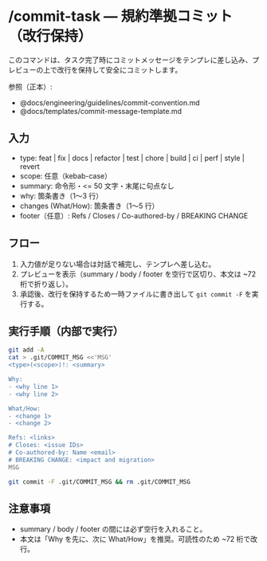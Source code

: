 # /commit-task — 規約準拠コミット（改行保持）

このコマンドは、タスク完了時にコミットメッセージをテンプレに差し込み、プレビューの上で改行を保持して安全にコミットします。

参照（正本）:
- @docs/engineering/guidelines/commit-convention.md
- @docs/templates/commit-message-template.md

## 入力
- type: feat | fix | docs | refactor | test | chore | build | ci | perf | style | revert
- scope: 任意（kebab-case）
- summary: 命令形・<= 50 文字・末尾に句点なし
- why: 箇条書き（1〜3 行）
- changes (What/How): 箇条書き（1〜5 行）
- footer（任意）: Refs / Closes / Co-authored-by / BREAKING CHANGE

## フロー
1. 入力値が足りない場合は対話で補完し、テンプレへ差し込む。
2. プレビューを表示（summary / body / footer を空行で区切り、本文は ~72 桁で折り返し）。
3. 承認後、改行を保持するため一時ファイルに書き出して `git commit -F` を実行する。

## 実行手順（内部で実行）
```bash
git add -A
cat > .git/COMMIT_MSG <<'MSG'
<type>(<scope>)!: <summary>

Why:
- <why line 1>
- <why line 2>

What/How:
- <change 1>
- <change 2>

Refs: <links>
# Closes: <issue IDs>
# Co-authored-by: Name <email>
# BREAKING CHANGE: <impact and migration>
MSG

git commit -F .git/COMMIT_MSG && rm .git/COMMIT_MSG
```

## 注意事項
- summary / body / footer の間には必ず空行を入れること。
- 本文は「Why を先に、次に What/How」を推奨。可読性のため ~72 桁で改行。

